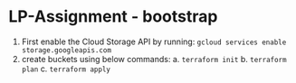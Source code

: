 # LP-Assignment - bootstrap

1. First enable the Cloud Storage API by running: `gcloud services enable storage.googleapis.com`
2. create buckets using below commands:
   a. `terraform init`
   b. `terraform plan`
   c. `terraform apply`